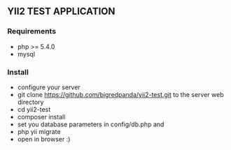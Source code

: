 YII2 TEST APPLICATION
------------
### Requirements
* php >= 5.4.0
* mysql
### Install
* configure your server
* git clone https://github.com/bigredpanda/yii2-test.git to the server web directory
* cd yii2-test
* composer install
* set you database parameters in config/db.php and 
* php yii migrate
* open in browser :)
